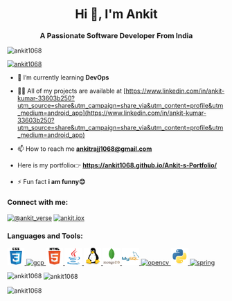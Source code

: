 <h1 align="center">Hi 👋, I'm Ankit </h1>
<h3 align="center">A Passionate Software Developer From India</h3>

<p align="left"> <img src="https://komarev.com/ghpvc/?username=ankit1068&label=Profile%20views&color=0e75b6&style=flat" alt="ankit1068" /> </p>

<p align="left"> <a href="https://github.com/ryo-ma/github-profile-trophy"><img src="https://github-profile-trophy.vercel.app/?username=ankit1068" alt="ankit1068" /></a> </p>

- 🌱 I’m currently learning **DevOps**

- 👨‍💻 All of my projects are available at [https://www.linkedin.com/in/ankit-kumar-33603b250?utm_source=share&utm_campaign=share_via&utm_content=profile&utm_medium=android_app](https://www.linkedin.com/in/ankit-kumar-33603b250?utm_source=share&utm_campaign=share_via&utm_content=profile&utm_medium=android_app)

- 📫 How to reach me **ankitrajj1068@gmail.com**
- Here is my portfolio👉 **https://ankit1068.github.io/Ankit-s-Portfolio/**

- ⚡ Fun fact **i am funny😊**

<h3 align="left">Connect with me:</h3>
<p align="left">
<a href="https://twitter.com/@ankit_verse" target="blank"><img align="center" src="https://raw.githubusercontent.com/rahuldkjain/github-profile-readme-generator/master/src/images/icons/Social/twitter.svg" alt="@ankit_verse" height="30" width="40" /></a>
<a href="https://instagram.com/ankit.iox" target="blank"><img align="center" src="https://raw.githubusercontent.com/rahuldkjain/github-profile-readme-generator/master/src/images/icons/Social/instagram.svg" alt="ankit.iox" height="30" width="40" /></a>
</p>

<h3 align="left">Languages and Tools:</h3>
<p align="left"> <a href="https://www.w3schools.com/css/" target="_blank" rel="noreferrer"> <img src="https://raw.githubusercontent.com/devicons/devicon/master/icons/css3/css3-original-wordmark.svg" alt="css3" width="40" height="40"/> </a> <a href="https://cloud.google.com" target="_blank" rel="noreferrer"> <img src="https://www.vectorlogo.zone/logos/google_cloud/google_cloud-icon.svg" alt="gcp" width="40" height="40"/> </a> <a href="https://www.w3.org/html/" target="_blank" rel="noreferrer"> <img src="https://raw.githubusercontent.com/devicons/devicon/master/icons/html5/html5-original-wordmark.svg" alt="html5" width="40" height="40"/> </a> <a href="https://www.java.com" target="_blank" rel="noreferrer"> <img src="https://raw.githubusercontent.com/devicons/devicon/master/icons/java/java-original.svg" alt="java" width="40" height="40"/> </a> <a href="https://www.linux.org/" target="_blank" rel="noreferrer"> <img src="https://raw.githubusercontent.com/devicons/devicon/master/icons/linux/linux-original.svg" alt="linux" width="40" height="40"/> </a> <a href="https://www.mongodb.com/" target="_blank" rel="noreferrer"> <img src="https://raw.githubusercontent.com/devicons/devicon/master/icons/mongodb/mongodb-original-wordmark.svg" alt="mongodb" width="40" height="40"/> </a> <a href="https://www.mysql.com/" target="_blank" rel="noreferrer"> <img src="https://raw.githubusercontent.com/devicons/devicon/master/icons/mysql/mysql-original-wordmark.svg" alt="mysql" width="40" height="40"/> </a> <a href="https://opencv.org/" target="_blank" rel="noreferrer"> <img src="https://www.vectorlogo.zone/logos/opencv/opencv-icon.svg" alt="opencv" width="40" height="40"/> </a> <a href="https://www.python.org" target="_blank" rel="noreferrer"> <img src="https://raw.githubusercontent.com/devicons/devicon/master/icons/python/python-original.svg" alt="python" width="40" height="40"/> </a> <a href="https://spring.io/" target="_blank" rel="noreferrer"> <img src="https://www.vectorlogo.zone/logos/springio/springio-icon.svg" alt="spring" width="40" height="40"/> </a> </p>

<p><img align="left" src="https://github-readme-stats.vercel.app/api/top-langs?username=ankit1068&show_icons=true&locale=en&layout=compact" alt="ankit1068" /></p>

<p>&nbsp;<img align="center" src="https://github-readme-stats.vercel.app/api?username=ankit1068&show_icons=true&locale=en" alt="ankit1068" /></p>

<p><img align="center" src="https://github-readme-streak-stats.herokuapp.com/?user=ankit1068&" alt="ankit1068" /></p>

